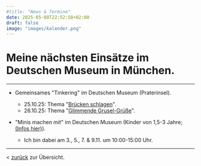 ```yaml
--- 
#title: "News & Termine"
date: 2025-05-08T22:52:58+02:00
draft: false
image: "images/kalender.png"
---
```


# **Meine nächsten Einsätze im Deutschen Museum in München.**  

___

* Gemeinsames "Tinkering" im Deutschen Museum (Praterinsel).
  * 25.10.25: Thema "[Brücken schlagen](https://www.deutsches-museum.de/museumsinsel/programm/veranstaltung/bruecken-schlagen#2025-10-25T11:00:00+02:00)". 
  * 26.10.25: Thema "[Glimmende Grusel-Grüße](https://www.deutsches-museum.de/museumsinsel/programm/veranstaltung/glimmende-grusel-gruesse#2025-10-26T11:00:00+01:00)".  

* "Minis machen mit" im Deutschen Museum (Kinder von 1,5-3 Jahre; [(Infos hier)](https://www.deutsches-museum.de/museumsinsel/programm/programm-a-z/minis-machen-mit)).
  * Ich bin dabei am 3., 5., 7. & 9.11. um 10:00-15:00 Uhr.

___

< [zurück](/events/) zur Übersicht.
